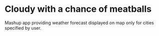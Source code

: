 # Cloudy with a chance of meatballs
Mashup app providing weather forecast displayed on map only for cities specified by user.
